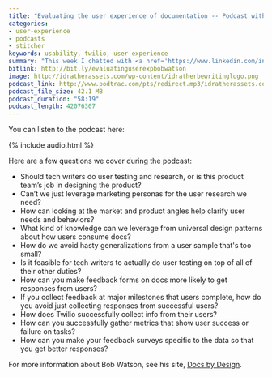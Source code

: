```yaml
---
title: "Evaluating the user experience of documentation -- Podcast with Bob Watson"
categories:
- user-experience
- podcasts
- stitcher
keywords: usability, twilio, user experience
summary: "This week I chatted with <a href='https://www.linkedin.com/in/docsbydesign/'>Bob Watson</a>, an assistant professor of tech comm at <a href='https://engineering.mercer.edu/academics/undergraduate/technical-communication/'>Mercer University</a>, about how to evaluate the user experience of documentation. The idea of doing a podcast came up during a comment thread on a previous post about <a href='http://idratherbewriting.com/simplifying-complexity/reconstructing-the-absent-user.html'>reconstructing the absent user.</a> We had a long exchange in the comment threads and thought it would be good to have a podcast about the topic."
bitlink: http://bit.ly/evaluatinguserexpbobwatson
image: http://idratherassets.com/wp-content/idratherbewritinglogo.png
podcast_link: http://www.podtrac.com/pts/redirect.mp3/idratherassets.com/podcasts/evaluatinguserexperience.mp3
podcast_file_size: 42.1 MB
podcast_duration: "58:19"
podcast_length: 42076307
---
```


You can listen to the podcast here:

{% include audio.html %}

Here are a few questions we cover during the podcast:

* Should tech writers do user testing and research, or is this product team’s job in designing the product?
* Can’t we just leverage marketing personas for the user research we need?
* How can looking at the market and product angles help clarify user needs and behaviors?
* What kind of knowledge can we leverage from universal design patterns about how users consume docs?
* How do we avoid hasty generalizations from a user sample that's too small?
* Is it feasible for tech writers to actually do user testing on top of all of their other duties?
* How can you make feedback forms on docs more likely to get responses from users?
* If you collect feedback at major milestones that users complete, how do you avoid just collecting responses from successful users?
* How does Twilio successfully collect info from their users?
* How can you successfully gather metrics that show user success or failure on tasks?
* How can you make your feedback surveys specific to the data so that you get better responses?

For more information about Bob Watson, see his site, [Docs by Design](http://docsbydesign.com/).
